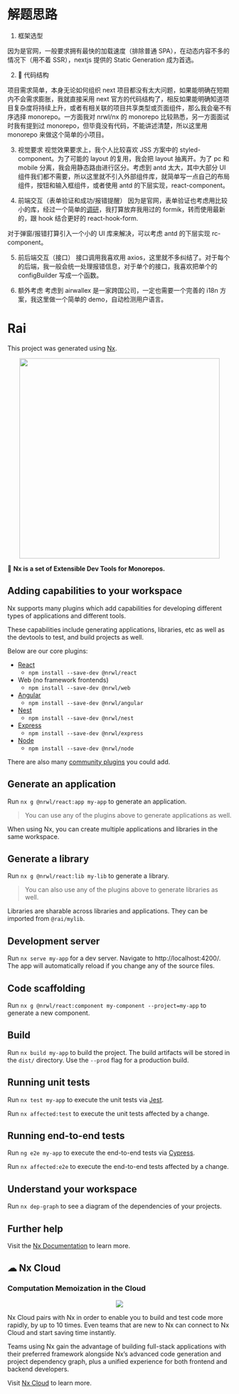 # 解题思路

1. 框架选型

因为是官网，一般要求拥有最快的加载速度（排除普通 SPA），在动态内容不多的情况下（用不着 SSR），nextjs 提供的 Static Generation 成为首选。

2.  代码结构

项目需求简单，本身无论如何组织 next 项目都没有太大问题，如果能明确在短期内不会需求膨胀，我就直接采用 next 官方的代码结构了，相反如果能明确知道项目复杂度将持续上升，或者有相关联的项目共享类型或页面组件，那么我会毫不有序选择 monorepo。一方面我对 nrwl/nx 的 monorepo 比较熟悉，另一方面面试时我有提到过 monorepo，但毕竟没有代码，不能讲述清楚，所以这里用 monorepo 来做这个简单的小项目。

3. 视觉要求
   视觉效果要求上，我个人比较喜欢 JSS 方案中的 styled-component。为了可能的 layout 的复用，我会把 layout 抽离开。为了 pc 和 mobile 分离，我会用静态路由进行区分。考虑到 antd 太大，其中大部分 UI 组件我们都不需要，所以这里就不引入外部组件库，就简单写一点自己的布局组件，按钮和输入框组件，或者使用 antd 的下层实现，react-component。

4. 前端交互（表单验证和成功/报错提醒）
   因为是官网，表单验证也考虑用比较小的库，经过一个简单的[调研](https://blog.bitsrc.io/react-hook-form-vs-formik-form-builder-library-for-react-23ed559fdae)，我打算放弃我用过的 formik，转而使用最新的，跟 hook 结合更好的 react-hook-form.

对于弹窗/报错打算引入一个小的 UI 库来解决，可以考虑 antd 的下层实现 rc-component。

5. 前后端交互（接口）
   接口调用我喜欢用 axios，这里就不多纠结了。对于每个的后端，我一般会统一处理报错信息，对于单个的接口，我喜欢把单个的 configBuilder 写成一个函数。

6. 额外考虑
   考虑到 airwallex 是一家跨国公司，一定也需要一个完善的 i18n 方案，我这里做一个简单的 demo，自动检测用户语言。

# Rai

This project was generated using [Nx](https://nx.dev).

<p align="center"><img src="https://raw.githubusercontent.com/nrwl/nx/master/images/nx-logo.png" width="450"></p>

🔎 **Nx is a set of Extensible Dev Tools for Monorepos.**

## Adding capabilities to your workspace

Nx supports many plugins which add capabilities for developing different types of applications and different tools.

These capabilities include generating applications, libraries, etc as well as the devtools to test, and build projects as well.

Below are our core plugins:

- [React](https://reactjs.org)
  - `npm install --save-dev @nrwl/react`
- Web (no framework frontends)
  - `npm install --save-dev @nrwl/web`
- [Angular](https://angular.io)
  - `npm install --save-dev @nrwl/angular`
- [Nest](https://nestjs.com)
  - `npm install --save-dev @nrwl/nest`
- [Express](https://expressjs.com)
  - `npm install --save-dev @nrwl/express`
- [Node](https://nodejs.org)
  - `npm install --save-dev @nrwl/node`

There are also many [community plugins](https://nx.dev/nx-community) you could add.

## Generate an application

Run `nx g @nrwl/react:app my-app` to generate an application.

> You can use any of the plugins above to generate applications as well.

When using Nx, you can create multiple applications and libraries in the same workspace.

## Generate a library

Run `nx g @nrwl/react:lib my-lib` to generate a library.

> You can also use any of the plugins above to generate libraries as well.

Libraries are sharable across libraries and applications. They can be imported from `@rai/mylib`.

## Development server

Run `nx serve my-app` for a dev server. Navigate to http://localhost:4200/. The app will automatically reload if you change any of the source files.

## Code scaffolding

Run `nx g @nrwl/react:component my-component --project=my-app` to generate a new component.

## Build

Run `nx build my-app` to build the project. The build artifacts will be stored in the `dist/` directory. Use the `--prod` flag for a production build.

## Running unit tests

Run `nx test my-app` to execute the unit tests via [Jest](https://jestjs.io).

Run `nx affected:test` to execute the unit tests affected by a change.

## Running end-to-end tests

Run `ng e2e my-app` to execute the end-to-end tests via [Cypress](https://www.cypress.io).

Run `nx affected:e2e` to execute the end-to-end tests affected by a change.

## Understand your workspace

Run `nx dep-graph` to see a diagram of the dependencies of your projects.

## Further help

Visit the [Nx Documentation](https://nx.dev) to learn more.

## ☁ Nx Cloud

### Computation Memoization in the Cloud

<p align="center"><img src="https://raw.githubusercontent.com/nrwl/nx/master/images/nx-cloud-card.png"></p>

Nx Cloud pairs with Nx in order to enable you to build and test code more rapidly, by up to 10 times. Even teams that are new to Nx can connect to Nx Cloud and start saving time instantly.

Teams using Nx gain the advantage of building full-stack applications with their preferred framework alongside Nx’s advanced code generation and project dependency graph, plus a unified experience for both frontend and backend developers.

Visit [Nx Cloud](https://nx.app/) to learn more.
